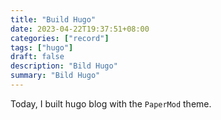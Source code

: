 ```yaml
---
title: "Build Hugo"
date: 2023-04-22T19:37:51+08:00
categories: ["record"]
tags: ["hugo"]
draft: false
description: "Bild Hugo"
summary: "Bild Hugo"
---
```


Today, I built hugo blog with the `PaperMod` theme.
